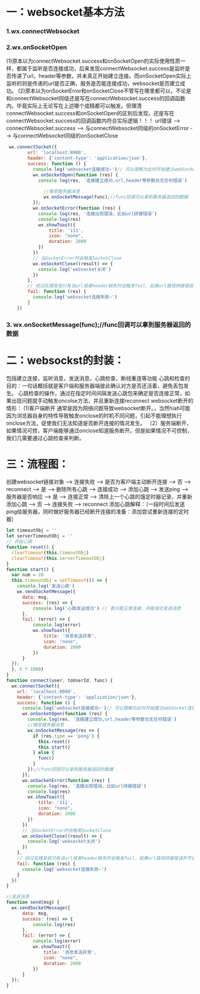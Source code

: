# 一：websocket基本方法
### 1.wx.connectWebsocket
### 2.wx.onSocketOpen
(1)原本以为connectWebsocket.success和onSocketOpen的实际使用性质一样，都属于监听是否连接成功，后来发现connectWebsocket.success是监听是否传递了url，header等参数，并未真正开始建立连接。而onSocketOpen实际上监听的则是传递的url是否正确，服务是否能连接成功，websocket是否建立成功。
(2)原本以为onSocketError和onSocketClose不管写在哪里都可以，不论是和connectWebsocket同级还是写在connectWebsocket.success的回调函数内。毕竟实际上无论写在上述哪个成精都可以触发。但理清connectWebsocket.success和onSocketOpen的区别后发现，还是写在connectWebsocket.success的回调函数内符合实际逻辑！！！
url错误  --> connectWebsocket.success --> 与connectWebsocket同级的onSocketError  --> 与connectWebsocket同级的onSocketClose
```js
 wx.connectSocket({
        url: 'localhost:8080',
        header: {'content-type': 'application/json'},
        success: function () {
          console.log('websocket连接成功~')// 可以理解为此时开始建立webSocket连接，但未开始检验url和header参数的正确性！！
          wx.onSocketOpen(function (res) {
            console.log(res, '连接建立成功,url,header等参数也无任何错误')
      
              //接受服务器消息
              wx.onSocketMessage(func);//func回调可以拿到服务器返回的数据
          });
          wx.onSocketError(function (res) {
            console.log(res, '连接出现错误，比如url拼接错误')
            console.log(res)
            wx.showToast({
                title: '111',
                icon: "none",
                duration: 2000
            })
          })
          // 当SocketError时会触发SocketClose
          wx.onSocketClose((result) => {
            console.log('websocket关闭')
          })
        },
        // 经过实践发现只有当url或者header缺失时会触发fail，如果url路径拼接错误并不会触发fail
        fail: function (res) {
          console.log('websocket连接失败~')
        }
    })
```
### 3. wx.onSocketMessage(func);//func回调可以拿到服务器返回的数据
# 二：websockst的封装：
包括建立连接，监听消息，发送消息，心跳检查，断线重连等功能
心跳和检查的目的：一句话概括就是客户端和服务器端彼此确认对方是否还活着，避免丢包发生。
心跳检查的操作，通过在指定时间间隔发送心跳包来确定是否连接正常，如果出现问题就手动触发oncolse方法，并且重新连接reconnect
websocket断开的情形：
(1)客户端断开
通常是因为网络问题导致websocket断开。，当然hiah可能因为浏览器自身的特性导致触发onclose的时机不同问题，引起不能理想执行onclose方法，促使我们无法知道是否断开连接的情况发生。
（2）服务端断开，如果情况可控，客户端能够通过onclose知道服务断开。但是如果情况不可控制，我们几需要通过心跳检查来判断。

# 三：流程图：
创建websocket链接对象 --> 连接失败 -->  是否为客户端主动断开连接   -->  否 -->  reconnect
                                                                   -->  是 -->  删除所有心跳
                      --> 连接成功 -->  添加心跳  -->  发送ping -->  服务器是否响应  -->  是 -->   连接正常  -->  清除上一个心跳的饿定时器记录，并重新添加心跳
                                                                                     -->  否 -->   连接失败  -->  reconnect
添加心跳解释：（一段时间后发送ping给服务器，同时做好服务器已经断开连接的准备：添加尝试重新连接的定时器）



```js
let timeoutObj = ''
let serverTimeoutObj = ''
// 开始心跳
function reset() {
  clearTimeout(this.timeoutObj)
  clearTimeout(this.serverTimeoutObj)
}
function start() {
  var num = 10
  this.timeoutObj = setTimeout(() => {
    console.log('发送心跳')
    wx.sendSocketMessage({
      data: msg,
      success: (res) => {
          console.log('心跳发送成功') // 表示能正常连接，并能成功发送消息
      },
      fail: (error) => {
          console.log(error)
          wx.showToast({
              title: '消息发送异常',
              icon: "none",
              duration: 2000
          })
      }
  });
  }, 5 * 1000)
}
function connect(user, toUserId, func) {
  wx.connectSocket({
    url: 'localhost:8080',
    header: {'content-type': 'application/json'},
    success: function () {
      console.log('websocket连接成功~')// 可以理解为此时开始建立webSocket连接，但未开始检验url和header参数的正确性！！
      wx.onSocketOpen(function (res) {
        console.log(res, '连接建立成功,url,header等参数也无任何错误')
        //接受服务器消息
        wx.onSocketMessage(res => {
          if (res.type == 'pong') {
            this.reset()
            this.start()
          } else {
            func()
          }
        });//func回调可以拿到服务器返回的数据
      });
      wx.onSocketError(function (res) {
        console.log(res, '连接出现错误，比如url拼接错误')
        console.log(res)
        wx.showToast({
            title: '111',
            icon: "none",
            duration: 2000
        })
      })
      // 当SocketError时会触发SocketClose
      wx.onSocketClose((result) => {
        console.log('websocket关闭')
      })
    },
    // 经过实践发现只有当url或者header缺失时会触发fail，如果url路径拼接错误并不会触发fail
    fail: function (res) {
      console.log('websocket连接失败~')
    }
  })
}

//发送消息
function send(msg) {
  wx.sendSocketMessage({
      data: msg,
      success: (res) => {
          console.log(res)
      },
      fail: (error) => {
          console.log(error)
          wx.showToast({
              title: '消息发送异常',
              icon: "none",
              duration: 2000
          })
      }
  });
}
```